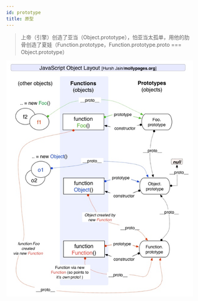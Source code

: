 ```yaml
---
id: prototype
title: 原型
---
```


> 上帝（引擎）创造了亚当（Object.prototype），怕亚当太孤单，用他的肋骨创造了夏娃（Function.prototype，Function.prototype.proto === Object.prototype）

![Prototype](./assets/prototype.png)